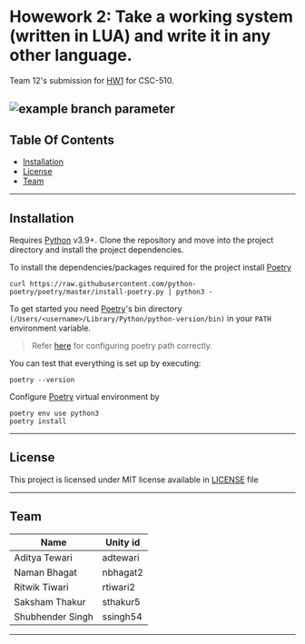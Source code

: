 # Howework 2: Take a working system (written in LUA) and write it in any other language.

Team 12's submission for [HW1](https://github.com/txt/se22/blob/main/docs/hw1.md) for CSC-510.

![example branch parameter](https://github.com/team-12-csc-510/hw2/actions/workflows/main.yml/badge.svg?branch=main)
----
## Table Of Contents
- [Installation](#installation)
- [License](#license)
- [Team](#team)
----

## Installation

Requires [Python] v3.9+.
Clone the repository and move into the project directory and install the project dependencies. <br>

To install the dependencies/packages required for the project install [Poetry]


```shell
curl https://raw.githubusercontent.com/python-poetry/poetry/master/install-poetry.py | python3 -
```

To get started you need [Poetry]'s bin directory `(/Users/<username>/Library/Python/python-version/bin)` in your `PATH`
environment variable.

> Refer [here](https://stackoverflow.com/questions/60768676/what-is-the-default-install-path-for-poetry) for configuring poetry path correctly.


You can test that everything is set up by executing:
```shell
poetry --version
```

Configure [Poetry] virtual environment by

```shell
poetry env use python3
poetry install
```


----
## License

This project is licensed under MIT license available in [LICENSE](https://github.com/team-12-csc-510/hw1/blob/main/LICENSE.md) file

----

## Team
Name  | Unity id
------------- | -------------
Aditya Tewari  | adtewari
Naman Bhagat  | nbhagat2
Ritwik Tiwari  | rtiwari2
Saksham Thakur  | sthakur5
Shubhender Singh  | ssingh54

---

[Python]: <https://python.org>
[Poetry]: <https://python-poetry.org/>
